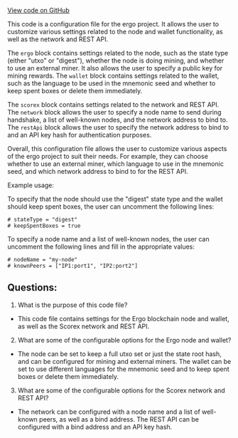 [View code on GitHub](https://github.com/ergoplatform/ergo/target/streams/_global/assemblyOption/_global/streams/assembly/d1611456b2abd81a733bfc1664ba7823fb3afeb4_dir/samples/local.conf.sample)

This code is a configuration file for the ergo project. It allows the user to customize various settings related to the node and wallet functionality, as well as the network and REST API. 

The `ergo` block contains settings related to the node, such as the state type (either "utxo" or "digest"), whether the node is doing mining, and whether to use an external miner. It also allows the user to specify a public key for mining rewards. The `wallet` block contains settings related to the wallet, such as the language to be used in the mnemonic seed and whether to keep spent boxes or delete them immediately. 

The `scorex` block contains settings related to the network and REST API. The `network` block allows the user to specify a node name to send during handshake, a list of well-known nodes, and the network address to bind to. The `restApi` block allows the user to specify the network address to bind to and an API key hash for authentication purposes. 

Overall, this configuration file allows the user to customize various aspects of the ergo project to suit their needs. For example, they can choose whether to use an external miner, which language to use in the mnemonic seed, and which network address to bind to for the REST API. 

Example usage:

To specify that the node should use the "digest" state type and the wallet should keep spent boxes, the user can uncomment the following lines:

```
# stateType = "digest"
# keepSpentBoxes = true
``` 

To specify a node name and a list of well-known nodes, the user can uncomment the following lines and fill in the appropriate values:

```
# nodeName = "my-node"
# knownPeers = ["IP1:port1", "IP2:port2"]
```
## Questions: 
 1. What is the purpose of this code file?
- This code file contains settings for the Ergo blockchain node and wallet, as well as the Scorex network and REST API.

2. What are some of the configurable options for the Ergo node and wallet?
- The node can be set to keep a full utxo set or just the state root hash, and can be configured for mining and external miners. The wallet can be set to use different languages for the mnemonic seed and to keep spent boxes or delete them immediately.

3. What are some of the configurable options for the Scorex network and REST API?
- The network can be configured with a node name and a list of well-known peers, as well as a bind address. The REST API can be configured with a bind address and an API key hash.